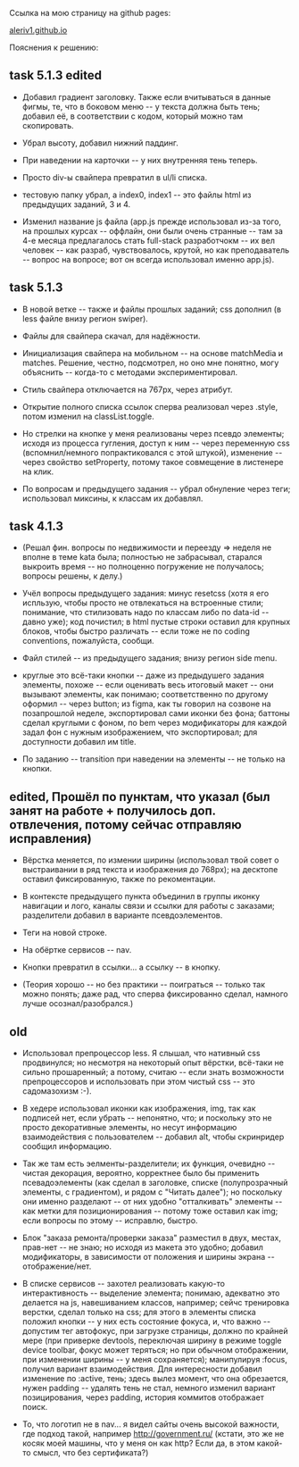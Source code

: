 Ссылка на мою страницу на github pages:

[aleriv1.github.io](https://aleriv1.github.io)

Пояснения к решению:

## task 5.1.3 edited

- Добавил градиент заголовку. Также если вчитываться в данные фигмы, те, что в боковом меню -- у текста должна быть тень; добавил её, в соответствии с кодом, который можно там скопировать.

- Убрал высоту, добавил нижний паддинг.

- При наведении на карточки -- у них внутренняя тень теперь.

- Просто div-ы свайпера превратил в ul/li списка.

- тестовую папку убрал, а index0, index1 -- это файлы html из предыдущих заданий, 3 и 4.

- Изменил название js файла (app.js прежде использовал из-за того, на прошлых курсах -- оффлайн, они были очень странные -- там за 4-е месяца предлагалось стать full-stack разработчокм -- их вел человек -- как разраб, чувствовалось, крутой, но как преподаватель -- вопрос на вопросе; вот он всегда использовал именно app.js).

## task 5.1.3

- В новой ветке -- также и файлы прошлых заданий; css дополнил (в less файле внизу регион swiper).

- Файлы для свайпера скачал, для надёжности.

- Инициализация свайпера на мобильном -- на основе matchMedia и matches. Решение, честно, подсмотрел, но оно мне понятно, могу объяснить -- когда-то с методами экспериментировал.

- Стиль свайпера отключается на 767px, через атрибут.

- Открытие полного списка ссылок сперва реализовал через .style, потом изменил на classList.toggle.

- Но стрелки на кнопке у меня реализованы через псевдо элементы; исходя из процесса гугления, доступ к ним -- через переменную css (вспомнил/немного попрактиковался с этой штукой), изменение -- через свойство setProperty, потому такое совмещение в листенере на клик.

- По вопросам и предыдущего задания -- убрал обнуление через теги; использовал миксины, к классам их добавлял.

## task 4.1.3

- (Решал фин. вопросы по недвижимости и переезду => неделя не вполне в теме kata была; полностью не забрасывал, старался выкроить время -- но полноценно погружение не получалось; вопросы решены, к делу.)

- Учёл вопросы предыдущего задания: минус resetcss (хотя я его испльзую, чтобы просто не отвлекаться на встроенные стили; понимание, что стилизовать надо по классам либо по data-id -- давно уже); код почистил; в html пустые строки оставил для крупных блоков, чтобы быстро различать -- если тоже не по coding conventions, пожалуйста, сообщи.

- Файл стилей -- из предыдущего задания; внизу регион side menu.

- круглые это всё-таки кнопки -- даже из предыдушего задания элементы, похоже -- если оценивать весь итоговый макет -- они вызывают элементы, как понимаю; соответственно по другому оформил -- через button; из figma, как ты говорил на созвоне на позапрошлой неделе, экспортировал сами иконки без фона; баттоны сделал круглыми с фоном, по bem через модификаторы для каждой задал фон с нужным изображением, что экспортировал; для доступности добавил им title.

- По заданию -- transition при наведении на элементы -- не только на кнопки.

## edited, Прошёл по пунктам, что указал (был занят на работе + получилось доп. отвлечения, потому сейчас отправляю исправления)

- Вёрстка меняется, по измении ширины (использовал твой совет о выстраивании в ряд текста и изображения до 768px); на десктопе оставил фиксированную, также по рекоментации.

- В контексте предыдущего пункта объединил в группы иконку навигации и лого, каналы связи и ссылки для работы с заказами; разделители добавил в варианте псевдоэлементов.

- Теги на новой строке.

- На обёртке сервисов -- nav.

- Кнопки превратил в ссылки... а ссылку -- в кнопку.

- (Теория хорошо -- но без практики -- поиграться -- только так можно понять; даже рад, что сперва фиксированно сделал, намного лучше осознал/разобрался.)

## old

- Использовал препроцессор less. Я слышал, что нативный css продвинулся; но несмотря на некоторый опыт вёрстки, всё-таки не сильно прошаренный; а потому, считаю -- если знать возможности препроцессоров и использовать при этом чистый css -- это садомазохизм :-).

- В хедере использовал иконки как изображения, img, так как подписей нет, если убрать -- непонятно, что; и поскольку это не просто декоративные элементы, но несут информацию взаимодействия с пользователем -- добавил alt, чтобы скринридер сообщил информацию.

- Так же там есть эелменты-разделители; их функция, очевидно -- чистая декорация, вероятно, корректнее было бы применить псевадоэлементы (как сделал в заголовке, списке (полупрозрачный элементы, с градиентом), и рядом с "Читать далее"); но поскольку они именно разделают -- от них удобно "отталкивать" элементы -- как метки для позиционирования -- потому тоже оставил как img; если вопросы по этому -- исправлю, быстро.

- Блок "заказа ремонта/проверки заказа" разместил в двух, местах, прав-нет -- не знаю; но исходя из макета это удобно; добавил модификаторы, в зависимости от положения и ширины экрана -- отображение/нет.

- В списке сервисов -- захотел реализовать какую-то интерактивность -- выделение элемента; понимаю, адекватно это делается на js, навешиванием классов, например; сейчс тренировка верстки, сделал только на css; для этого в элементы списка положил кнопки -- у них есть состояние фокуса, и, что важно -- допустим тег автофокус, при загрузке страницы, должно по крайней мере (при приверке devtools, переключая ширину в режиме toggle device toolbar, фокус может теряться; но при обычном отображении, при изменении ширины -- у меня сохраняется); манипулируя :focus, получил вариант взаимодействия. Для интересности добавил изменение по :active, тень; здесь вылез момент, что она обрезается, нужен padding -- удалять тень не стал, немного изменил вариант позицирования, через padding, история коммитов отображает поиск.

- То, что логотип не в nav... я видел сайты очень высокой важности, где подход такой, например http://government.ru/ (кстати, это же не косяк моей машины, что у меня он как http? Если да, в этом какой-то смысл, что без сертификата?)
